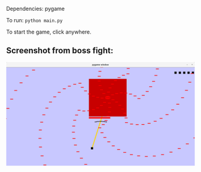 Dependencies: pygame

To run: `python main.py`

To start the game, click anywhere.


## Screenshot from boss fight:
![Boss Fight](/BossFight.png?raw=true "Boss Fight")
